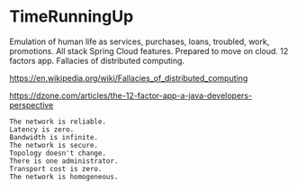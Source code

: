 # TimeRunningUp
Emulation of human life as services, purchases, loans, troubled, work, promotions. All stack Spring Cloud features. Prepared to move on cloud. 12 factors app. Fallacies of distributed computing.


https://en.wikipedia.org/wiki/Fallacies_of_distributed_computing


https://dzone.com/articles/the-12-factor-app-a-java-developers-perspective



    The network is reliable.
    Latency is zero.
    Bandwidth is infinite.
    The network is secure.
    Topology doesn't change.
    There is one administrator.
    Transport cost is zero.
    The network is homogeneous.

